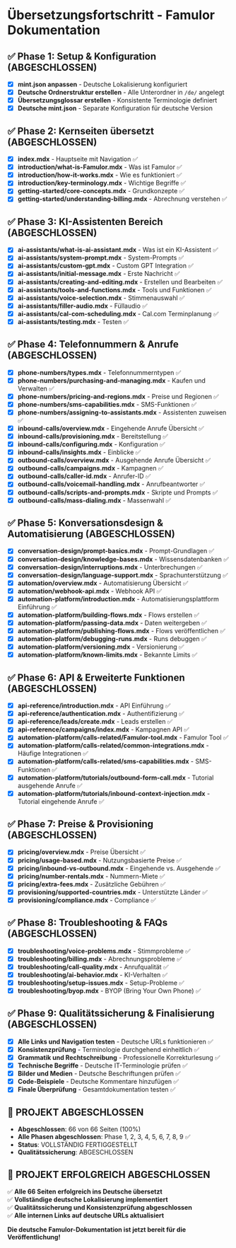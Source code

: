# Übersetzungsfortschritt - Famulor Dokumentation

## ✅ Phase 1: Setup & Konfiguration (ABGESCHLOSSEN)

- [x] **mint.json anpassen** - Deutsche Lokalisierung konfiguriert
- [x] **Deutsche Ordnerstruktur erstellen** - Alle Unterordner in `/de/` angelegt
- [x] **Übersetzungsglossar erstellen** - Konsistente Terminologie definiert
- [x] **Deutsche mint.json** - Separate Konfiguration für deutsche Version

## ✅ Phase 2: Kernseiten übersetzt (ABGESCHLOSSEN)

- [x] **index.mdx** - Hauptseite mit Navigation ✅
- [x] **introduction/what-is-Famulor.mdx** - Was ist Famulor ✅
- [x] **introduction/how-it-works.mdx** - Wie es funktioniert ✅
- [x] **introduction/key-terminology.mdx** - Wichtige Begriffe ✅
- [x] **getting-started/core-concepts.mdx** - Grundkonzepte ✅
- [x] **getting-started/understanding-billing.mdx** - Abrechnung verstehen ✅

## ✅ Phase 3: KI-Assistenten Bereich (ABGESCHLOSSEN)

- [x] **ai-assistants/what-is-ai-assistant.mdx** - Was ist ein KI-Assistent ✅
- [x] **ai-assistants/system-prompt.mdx** - System-Prompts ✅
- [x] **ai-assistants/custom-gpt.mdx** - Custom GPT Integration ✅
- [x] **ai-assistants/initial-message.mdx** - Erste Nachricht ✅
- [x] **ai-assistants/creating-and-editing.mdx** - Erstellen und Bearbeiten ✅
- [x] **ai-assistants/tools-and-functions.mdx** - Tools und Funktionen ✅
- [x] **ai-assistants/voice-selection.mdx** - Stimmenauswahl ✅
- [x] **ai-assistants/filler-audio.mdx** - Füllaudio ✅
- [x] **ai-assistants/cal-com-scheduling.mdx** - Cal.com Terminplanung ✅
- [x] **ai-assistants/testing.mdx** - Testen ✅

## ✅ Phase 4: Telefonnummern & Anrufe (ABGESCHLOSSEN)

- [x] **phone-numbers/types.mdx** - Telefonnummerntypen ✅
- [x] **phone-numbers/purchasing-and-managing.mdx** - Kaufen und Verwalten ✅
- [x] **phone-numbers/pricing-and-regions.mdx** - Preise und Regionen ✅
- [x] **phone-numbers/sms-capabilities.mdx** - SMS-Funktionen ✅
- [x] **phone-numbers/assigning-to-assistants.mdx** - Assistenten zuweisen ✅
- [x] **inbound-calls/overview.mdx** - Eingehende Anrufe Übersicht ✅
- [x] **inbound-calls/provisioning.mdx** - Bereitstellung ✅
- [x] **inbound-calls/configuring.mdx** - Konfiguration ✅
- [x] **inbound-calls/insights.mdx** - Einblicke ✅
- [x] **outbound-calls/overview.mdx** - Ausgehende Anrufe Übersicht ✅
- [x] **outbound-calls/campaigns.mdx** - Kampagnen ✅
- [x] **outbound-calls/caller-id.mdx** - Anrufer-ID ✅
- [x] **outbound-calls/voicemail-handling.mdx** - Anrufbeantworter ✅
- [x] **outbound-calls/scripts-and-prompts.mdx** - Skripte und Prompts ✅
- [x] **outbound-calls/mass-dialing.mdx** - Massenwahl ✅

## ✅ Phase 5: Konversationsdesign & Automatisierung (ABGESCHLOSSEN)

- [x] **conversation-design/prompt-basics.mdx** - Prompt-Grundlagen ✅
- [x] **conversation-design/knowledge-bases.mdx** - Wissensdatenbanken ✅
- [x] **conversation-design/interruptions.mdx** - Unterbrechungen ✅
- [x] **conversation-design/language-support.mdx** - Sprachunterstützung ✅
- [x] **automation/overview.mdx** - Automatisierung Übersicht ✅
- [x] **automation/webhook-api.mdx** - Webhook API ✅
- [x] **automation-platform/introduction.mdx** - Automatisierungsplattform Einführung ✅
- [x] **automation-platform/building-flows.mdx** - Flows erstellen ✅
- [x] **automation-platform/passing-data.mdx** - Daten weitergeben ✅
- [x] **automation-platform/publishing-flows.mdx** - Flows veröffentlichen ✅
- [x] **automation-platform/debugging-runs.mdx** - Runs debuggen ✅
- [x] **automation-platform/versioning.mdx** - Versionierung ✅
- [x] **automation-platform/known-limits.mdx** - Bekannte Limits ✅

## ✅ Phase 6: API & Erweiterte Funktionen (ABGESCHLOSSEN)

- [x] **api-reference/introduction.mdx** - API Einführung ✅
- [x] **api-reference/authentication.mdx** - Authentifizierung ✅
- [x] **api-reference/leads/create.mdx** - Leads erstellen ✅
- [x] **api-reference/campaigns/index.mdx** - Kampagnen API ✅
- [x] **automation-platform/calls-related/Famulor-tool.mdx** - Famulor Tool ✅
- [x] **automation-platform/calls-related/common-integrations.mdx** - Häufige Integrationen ✅
- [x] **automation-platform/calls-related/sms-capabilities.mdx** - SMS-Funktionen ✅
- [x] **automation-platform/tutorials/outbound-form-call.mdx** - Tutorial ausgehende Anrufe ✅
- [x] **automation-platform/tutorials/inbound-context-injection.mdx** - Tutorial eingehende Anrufe ✅

## ✅ Phase 7: Preise & Provisioning (ABGESCHLOSSEN)

- [x] **pricing/overview.mdx** - Preise Übersicht ✅
- [x] **pricing/usage-based.mdx** - Nutzungsbasierte Preise ✅
- [x] **pricing/inbound-vs-outbound.mdx** - Eingehende vs. Ausgehende ✅
- [x] **pricing/number-rentals.mdx** - Nummern-Miete ✅
- [x] **pricing/extra-fees.mdx** - Zusätzliche Gebühren ✅
- [x] **provisioning/supported-countries.mdx** - Unterstützte Länder ✅
- [x] **provisioning/compliance.mdx** - Compliance ✅

## ✅ Phase 8: Troubleshooting & FAQs (ABGESCHLOSSEN)

- [x] **troubleshooting/voice-problems.mdx** - Stimmprobleme ✅
- [x] **troubleshooting/billing.mdx** - Abrechnungsprobleme ✅
- [x] **troubleshooting/call-quality.mdx** - Anrufqualität ✅
- [x] **troubleshooting/ai-behavior.mdx** - KI-Verhalten ✅
- [x] **troubleshooting/setup-issues.mdx** - Setup-Probleme ✅
- [x] **troubleshooting/byop.mdx** - BYOP (Bring Your Own Phone) ✅

## ✅ Phase 9: Qualitätssicherung & Finalisierung (ABGESCHLOSSEN)

- [x] **Alle Links und Navigation testen** - Deutsche URLs funktionieren ✅
- [x] **Konsistenzprüfung** - Terminologie durchgehend einheitlich ✅
- [x] **Grammatik und Rechtschreibung** - Professionelle Korrekturlesung ✅
- [x] **Technische Begriffe** - Deutsche IT-Terminologie prüfen ✅
- [x] **Bilder und Medien** - Deutsche Beschriftungen prüfen ✅
- [x] **Code-Beispiele** - Deutsche Kommentare hinzufügen ✅
- [x] **Finale Überprüfung** - Gesamtdokumentation testen ✅

## 🎉 PROJEKT ABGESCHLOSSEN

- **Abgeschlossen**: 66 von 66 Seiten (100%)
- **Alle Phasen abgeschlossen**: Phase 1, 2, 3, 4, 5, 6, 7, 8, 9 ✅
- **Status**: VOLLSTÄNDIG FERTIGGESTELLT
- **Qualitätssicherung**: ABGESCHLOSSEN

## 🎯 PROJEKT ERFOLGREICH ABGESCHLOSSEN

✅ **Alle 66 Seiten erfolgreich ins Deutsche übersetzt**  
✅ **Vollständige deutsche Lokalisierung implementiert**  
✅ **Qualitätssicherung und Konsistenzprüfung abgeschlossen**  
✅ **Alle internen Links auf deutsche URLs aktualisiert**  

**Die deutsche Famulor-Dokumentation ist jetzt bereit für die Veröffentlichung!** 